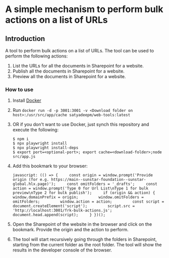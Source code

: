 # A simple mechanism to perform bulk actions on a list of URLs

## Introduction
A tool to perform bulk actions on a list of URLs. The tool can be used to perform the following actions:
1. List the URLs for all the documents in Sharepoint for a website.
2. Publish all the documents in Sharepoint for a website.
3. Preview all the documents in Sharepoint for a website.

### How to use
1. Install [Docker](https://docs.docker.com/get-docker/)
2. Run `docker run -d -p 3001:3001 -v <Download folder on host>:/usr/src/app/cache satyadeepm/web-tools:latest`
3. OR if you don't want to use Docker, just synch this repository and execute the following:
    ```
    $ npm i
    $ npx playwright install
    $ npx playwright install-deps
    $ export port=<optional-port>; export cache=<download-folder>;node src/app.js
    ```
5. Add this bookmark to your browser:
    ```
    javascript: (() => {     const origin = window.prompt('Provide origin (for e.g. https://main--sunstar-foundation--sunstar-global.hlx.page)');     const omitFolders = '_drafts';     const action = window.prompt('Type 0 for Url List\nType 1 for bulk preview\nType 2 for bulk publish');     if (origin && action) {         window.domainPrefix = origin;         window.omitFolders = omitFolders;         window.action = action;         const script = document.createElement('script');         script.src = 'http://localhost:3001/frk-bulk-actions.js';         document.head.append(script);     } })();
    ```
6. Open the Sharepoint of the website in the browser and click on the bookmark. Provide the origin and the action to perform.

7. The tool will start recursively going through the folders in Sharepoint, starting from the current folder as the root folder. The tool will show the results in the developer console of the browser.

